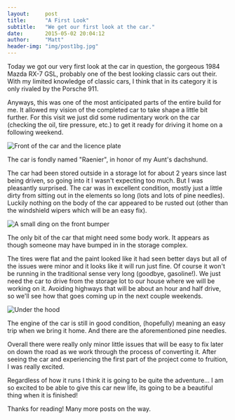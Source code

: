```yaml
---
layout:     post
title:      "A First Look"
subtitle:   "We get our first look at the car."
date:       2015-05-02 20:04:12
author:     "Matt"
header-img: "img/post1bg.jpg"
---
```


<p>Today we got our very first look at the car in question, the gorgeous 1984 Mazda RX-7 GSL, probably one of the best looking classic cars out their. With my limited knowledge of classic cars, I think that in its category it is only rivaled by the Porsche 911. </p>

<p>Anyways, this was one of the most anticipated parts of the entire build for me. It allowed my vision of the completed car to take shape a little bit further. For this visit we just did some rudimentary work on the car (checking the oil, tire pressure, etc.) to get it ready for driving it home on a following weekend.</p>

<img src="{{ site.baseurl }}/img/post1-1.jpg" alt="Front of the car and the licence plate">

<span class="caption text-muted">The car is fondly named "Raenier", in honor of my Aunt's dachshund.</span>

<p>The car had been stored outside in a storage lot for about 2 years since last being driven, so going into it I wasn't expecting too much. But I was pleasantly surprised. The car was in excellent condition, mostly just a little dirty from sitting out in the elements so long (lots and lots of pine needles). Luckily nothing on the body of the car appeared to be rusted out (other than the windshield wipers which will be an easy fix).</p>

<img src="{{ site.baseurl }}/img/post1-2.jpg" alt="A small ding on the front bumper">

<span class="caption text-muted">The only bit of the car that might need some body work. It appears as though someone may have bumped in in the storage complex.</span>

<p>The tires were flat and the paint looked like it had seen better days but all of the issues were minor and it looks like it will run just fine. Of course it won't be running in the traditional sense very long (goodbye, gasoline!). We just need the car to drive from the storage lot to our house where we will be working on it. Avoiding highways that will be about an hour and half drive, so we'll see how that goes coming up in the next couple weekends.</p>

<img src="{{ site.baseurl }}/img/post1-3.jpg" alt="Under the hood">

<span class="caption text-muted">The engine of the car is still in good condition, (hopefully) meaning an easy trip when we bring it home. And there are the aforementioned pine needles.</span>

<p>Overall there were really only minor little issues that will be easy to fix later on down the road as we work through the process of converting it. After seeing the car and experiencing the first part of the project come to fruition, I was really excited.</p>

<p>Regardless of how it runs I think it is going to be quite the adventure... I am so excited to be able to give this car new life, its going to be a beautiful thing when it is finished!</p>

<p>Thanks for reading! Many more posts on the way.</p>


